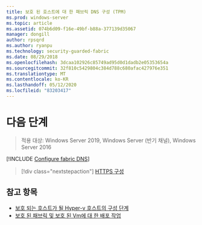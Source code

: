 ```yaml
---
title: 보호 된 호스트에 대 한 패브릭 DNS 구성 (TPM)
ms.prod: windows-server
ms.topic: article
ms.assetid: 074b6d09-f16e-49bf-b88a-377139d35067
manager: dongill
author: rpsqrd
ms.author: ryanpu
ms.technology: security-guarded-fabric
ms.date: 08/29/2018
ms.openlocfilehash: 3dcaa102926c85749ad95d0d1dadb2e05353654a
ms.sourcegitcommit: 32f810c5429804c384d788c680afac427976e351
ms.translationtype: MT
ms.contentlocale: ko-KR
ms.lasthandoff: 05/12/2020
ms.locfileid: "83203417"
---
```

# <a name="next-step"></a>다음 단계

> 적용 대상: Windows Server 2019, Windows Server (반기 채널), Windows Server 2016

[!INCLUDE [Configure fabric DNS](../../../includes/guarded-fabric-configure-fabric-dns.md)]

> [!div class="nextstepaction"]
> [HTTPS 구성](guarded-fabric-configure-hgs-https.md)

## <a name="see-also"></a>참고 항목

- [보호 되는 호스트가 될 Hyper-v 호스트의 구성 단계](guarded-fabric-configure-hgs-with-authorized-hyper-v-hosts.md)
- [보호 된 패브릭 및 보호 된 Vm에 대 한 배포 작업](guarded-fabric-deploying-hgs-overview.md#deployment-tasks-for-guarded-fabrics-and-shielded-vms)
